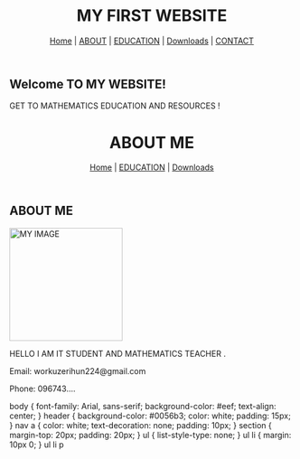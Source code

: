 
<!-- index.html -->
<!DOCTYPE html>
<html lang="en">
<head>
    <meta charset="UTF-8">
    <meta name="viewport" content="width=device-width, initial-scale=1.0">
    <title>SEGNI WEBSITE</title>
    <link rel="stylesheet" href="style.css">
</head>
<body>
    <header>
        <h1>MY FIRST WEBSITE</h1>
        <nav>
            <a href="index.html">Home</a> |
            <a href="about.html">ABOUT</a> |
            <a href="lessons.html">EDUCATION</a> |
            <a href="downloads.html">Downloads</a> |
            <a href="contact.html">CONTACT</a>
        </nav>
    </header>
    <section>
        <h2>Welcome TO MY WEBSITE!</h2>
        <p>GET TO MATHEMATICS EDUCATION AND RESOURCES !</p>
    </section>
</body>
</html>

<!-- about.html -->
<!DOCTYPE html>
<html lang="om">
<head>
    <meta charset="UTF-8">
    <meta name="viewport" content="width=device-width, initial-scale=1.0">
    <title>ABOUT ME</title>
    <link rel="stylesheet" href="style.css">
</head>
<body>
    <header>
        <h1>ABOUT ME</h1>
        <nav>
            <a href="index.html">Home</a> |
            <a href="lessons.html">EDUCATION</a> |
            <a href="downloads.html">Downloads</a>
        </nav>
    </header>
    <section>
        <h2>ABOUT ME</h2>
        <img src="images/zed.jpg" alt="MY IMAGE" width="200">
        <p>HELLO I AM IT STUDENT AND MATHEMATICS TEACHER .</p>
        <p>Email: workuzerihun224@gmail.com</p>
        <p>Phone: 096743....</p>
    </section>
</body>
</html>

<!-- style.css -->
body {
    font-family: Arial, sans-serif;
    background-color: #eef;
    text-align: center;
}
header {
    background-color: #0056b3;
    color: white;
    padding: 15px;
}
nav a {
    color: white;
    text-decoration: none;
    padding: 10px;
}
section {
    margin-top: 20px;
    padding: 20px;
}
ul {
    list-style-type: none;
}
ul li {
    margin: 10px 0;
}
ul li p